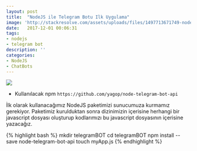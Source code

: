```yaml
---
layout: post
title:  "NodeJS ile Telegram Botu Ilk Uygulama"
image: 'http://stackresolve.com/assets/uploads/files/1497713671749-nodejs-telegram-bot.jpg'
date:   2017-12-01 00:06:31
tags:
- nodejs
- telegram bot
description: ''
categories:
- NodeJS
- ChatBots
---
```



<img src="http://stackresolve.com/assets/uploads/files/1497713671749-nodejs-telegram-bot.jpg">


- Kullanılacak npm ```https://github.com/yagop/node-telegram-bot-api```

İlk olarak kullanacağımız NodeJS paketimizi sunucumuza kurmamız gerekiyor. Paketimiz kurulduktan sonra dizinimizin içerisine herhangi bir javascript dosyası oluşturup kodlarımızı bu javascript dosyasının içerisine yazacağız.

{% highlight bash %}
mkdir telegramBOT
cd telegramBOT
npm install --save node-telegram-bot-api
touch myApp.js
{% endhighlight %}



